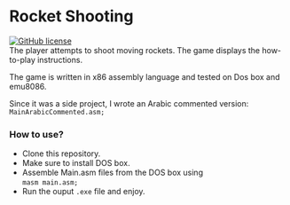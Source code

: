 # Rocket Shooting
[![GitHub license](https://img.shields.io/github/license/MichaelKMalak/Rocket-Shooting.svg)](https://github.com/MichaelKMalak/Rocket-Shooting/blob/master/LICENSE)
<br>The player attempts to shoot moving rockets. The game displays the how-to-play instructions.

The game is written in x86 assembly language and tested on Dos box and emu8086.

Since it was a side project, I wrote an Arabic commented version:
<br>`MainArabicCommented.asm;`

### How to use?
* Clone this repository.
* Make sure to install DOS box.
* Assemble Main.asm files from the DOS box using
<br>`masm main.asm;`
* Run the ouput `.exe` file and enjoy.
